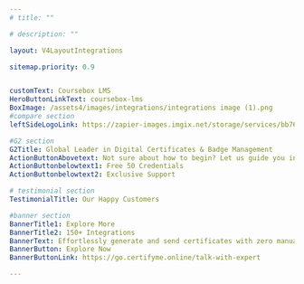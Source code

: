 ```yaml
---
# title: ""

# description: ""

layout: V4LayoutIntegrations

sitemap.priority: 0.9


customText: Coursebox LMS
HeroButtonLinkText: coursebox-lms
BoxImage: /assets4/images/integrations/integrations image (1).png
#compare section
leftSideLogoLink: https://zapier-images.imgix.net/storage/services/bb76c61ee7be4bc32e9b23fd45b25ad6.png?auto=format&ixlib=react-9.8.0&fit=crop&q=50&w=60&h=60&dpr=1

#G2 section
G2Title: Global Leader in Digital Certificates & Badge Management
ActionButtonAbovetext: Not sure about how to begin? Let us guide you in the right direction!
ActionButtonbelowtext1: Free 50 Credentials
ActionButtonbelowtext2: Exclusive Support

# testimonial section
TestimonialTitle: Our Happy Customers   

#banner section
BannerTitle1: Explore More
BannerTitle2: 150+ Integrations
BannerText: Effortlessly generate and send certificates with zero manual intervention using the most advanced digital credential management software of 2023.
BannerButton: Explore Now
BannerButtonLink: https://go.certifyme.online/talk-with-expert

---
```


